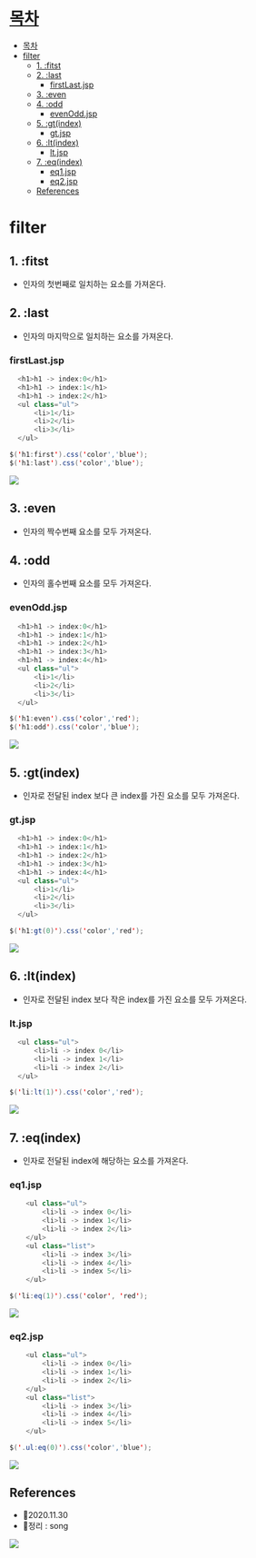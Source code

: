 # [목차](#목차)
- [목차](#목차)
- [filter](#filter)
  - [1. :fitst](#1-fitst)
  - [2. :last](#2-last)
    - [firstLast.jsp](#firstlastjsp)
  - [3. :even](#3-even)
  - [4. :odd](#4-odd)
    - [evenOdd.jsp](#evenoddjsp)
  - [5. :gt(index)](#5-gtindex)
    - [gt.jsp](#gtjsp)
  - [6. :lt(index)](#6-ltindex)
    - [lt.jsp](#ltjsp)
  - [7. :eq(index)](#7-eqindex)
    - [eq1.jsp](#eq1jsp)
    - [eq2.jsp](#eq2jsp)
  - [References](#references)



# filter
## 1. :fitst
- 인자의 첫번째로 일치하는 요소를 가져온다.

## 2. :last
- 인자의 마지막으로 일치하는 요소를 가져온다.

### firstLast.jsp
```java
  <h1>h1 -> index:0</h1>	
  <h1>h1 -> index:1</h1>
  <h1>h1 -> index:2</h1>	
  <ul class="ul">
      <li>1</li>
      <li>2</li>
      <li>3</li>
  </ul>
```

```java
$('h1:first').css('color','blue');
$('h1:last').css('color','blue');
```
![](https://images.velog.io/images/withcolinsong/post/4ccb0284-46f2-4d54-a209-12bcf7f05d51/image.png)

## 3. :even
- 인자의 짝수번째 요소를 모두 가져온다.

## 4. :odd
- 인자의 홀수번째 요소를 모두 가져온다.

### evenOdd.jsp
```java
  <h1>h1 -> index:0</h1>	
  <h1>h1 -> index:1</h1>
  <h1>h1 -> index:2</h1>
  <h1>h1 -> index:3</h1>
  <h1>h1 -> index:4</h1>	
  <ul class="ul">
      <li>1</li>
      <li>2</li>
      <li>3</li>
  </ul>
```

```java
$('h1:even').css('color','red');
$('h1:odd').css('color','blue');
```
![](https://images.velog.io/images/withcolinsong/post/f123ce0b-810d-4fa9-ac6a-df55e5a45b14/image.png)

## 5. :gt(index)

- 인자로 전달된 index 보다 큰 index를 가진 요소를 모두 가져온다.

### gt.jsp
```java
  <h1>h1 -> index:0</h1>	
  <h1>h1 -> index:1</h1>
  <h1>h1 -> index:2</h1>
  <h1>h1 -> index:3</h1>
  <h1>h1 -> index:4</h1>	
  <ul class="ul">
      <li>1</li>
      <li>2</li>
      <li>3</li>
  </ul>
```

```java
$('h1:gt(0)').css('color','red');
```
![](https://images.velog.io/images/withcolinsong/post/5bf9e386-6bbe-4b57-984f-12e96dbff19e/image.png)

## 6. :lt(index)
- 인자로 전달된 index 보다 작은 index를 가진 요소를 모두 가져온다.

### lt.jsp
```java
  <ul class="ul">
      <li>li -> index 0</li>
      <li>li -> index 1</li>
      <li>li -> index 2</li>
  </ul>
```

```java
$('li:lt(1)').css('color','red');
```
![](https://images.velog.io/images/withcolinsong/post/993a83a1-0c40-4913-a6cf-2564ffbf248e/image.png)

## 7. :eq(index)
- 인자로 전달된 index에 해당하는 요소를 가져온다. 
### eq1.jsp
```java
	<ul class="ul">
		<li>li -> index 0</li>
		<li>li -> index 1</li>
		<li>li -> index 2</li>
	</ul>
	<ul class="list">
		<li>li -> index 3</li>
		<li>li -> index 4</li>
		<li>li -> index 5</li>
	</ul>
```

```java
$('li:eq(1)').css('color', 'red');
```
![](https://images.velog.io/images/withcolinsong/post/f6061f38-02b2-4cbb-8474-0cacb60c1c42/image.png)

### eq2.jsp
```java
	<ul class="ul">
		<li>li -> index 0</li>
		<li>li -> index 1</li>
		<li>li -> index 2</li>
	</ul>
	<ul class="list">
		<li>li -> index 3</li>
		<li>li -> index 4</li>
		<li>li -> index 5</li>
	</ul>
```
```java
$('.ul:eq(0)').css('color','blue');
```
![](https://images.velog.io/images/withcolinsong/post/655ed9ff-9614-4541-a48a-77ca0c9c6cfb/image.png)

## References
- 🎈2020.11.30
- 🎈정리 : song

![](https://images.velog.io/images/withcolinsong/post/8dc5159f-5174-49f0-8cca-748d6cd38345/image.png)
